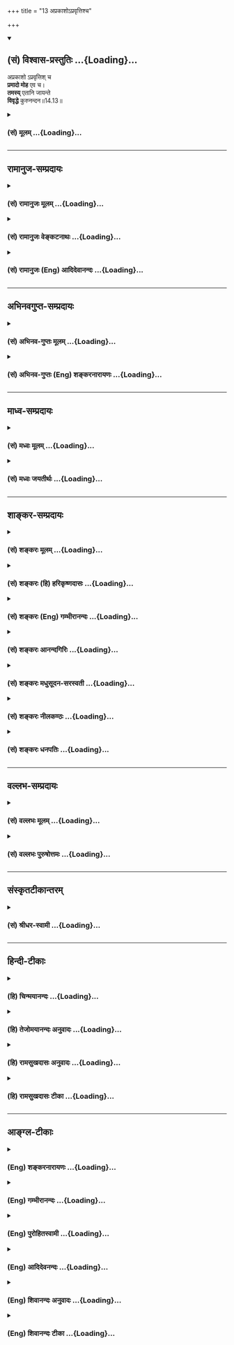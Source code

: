 +++
title = "13 अप्रकाशोऽप्रवृत्तिश्च"

+++
<div class="js_include" newlevelforh1="2" title="(सं) विश्वास-प्रस्तुतिः" unfilled url="/mahAbhAratam/shlokashaH/06-bhIShma-parva/03-bhagavad-gItA-parva/saMskRtam/vishvAsa-prastutiH/14_guNa-traya-vibhAga-y/13_aprakAsho-pravRtt.md">
<details open><summary><h2>(सं) विश्वास-प्रस्तुतिः ...{Loading}...</h2></summary>

अप्रकाशो ऽप्रवृत्तिश् च  
**प्रमादो मोह** एव च।  
**तमस्य्** एतानि जायन्ते  
**विवृद्धे** कुरुनन्दन॥14.13॥

</details>
</div>
<div class="js_include collapsed" newlevelforh1="3" title="(सं) मूलम्" unfilled url="/mahAbhAratam/shlokashaH/06-bhIShma-parva/03-bhagavad-gItA-parva/saMskRtam/mUlam/14_guNa-traya-vibhAga-y/13_aprakAsho-pravRtt.md">
<details><summary><h3>(सं) मूलम् ...{Loading}...</h3></summary>

अप्रकाशोऽप्रवृत्तिश्च प्रमादो मोह एव च।  
तमस्येतानि जायन्ते विवृद्धे कुरुनन्दन।।14.13।।
</details>
</div>


_________________
## रामानुज-सम्प्रदायः
<div class="js_include collapsed" newlevelforh1="3" title="(सं) रामानुजः मूलम्" unfilled url="/mahAbhAratam/shlokashaH/06-bhIShma-parva/03-bhagavad-gItA-parva/saMskRtam/rAmAnujaH/mUlam/14_guNa-traya-vibhAga-y/13_aprakAsho-pravRtt.md">
<details><summary><h3>(सं) रामानुजः मूलम् ...{Loading}...</h3></summary>

।।14.13।।**अप्रकाशः** ज्ञानानुदयः। **अप्रवृत्तिः** च स्तब्धता।
**प्रमादः** अकार्यप्रवृत्तिफलम् अनवधानम्। **मोहः** विपरीतज्ञानम्। एतानि
तमसि प्रवृद्धे जायन्ते एतैः तमः प्रवृद्धम् इति विद्यात्।

</details>
</div>
<div class="js_include collapsed" newlevelforh1="3" title="(सं) रामानुजः वेङ्कटनाथः" unfilled url="/mahAbhAratam/shlokashaH/06-bhIShma-parva/03-bhagavad-gItA-parva/saMskRtam/rAmAnujaH/venkaTanAthaH/14_guNa-traya-vibhAga-y/13_aprakAsho-pravRtt.md">
<details><summary><h3>(सं) रामानुजः वेङ्कटनाथः ...{Loading}...</h3></summary>

  
  
।।14.13।। अप्रकाशोऽप्रवृत्तिश्च इति श्लोके प्रमादो हि समीक्षावसरे
सत्यप्यसमीक्षा; अतोऽप्रकाशप्रमादयोः सामान्यविशेषरूपत्वात्
गोबलीवर्दनयेनापुनरुक्तिरित्यभिप्रायेणाहअप्रकाशो ज्ञानानुदय इति।
प्रागुक्तनिद्रादिरूप इहायमभिप्रेतः। अप्रवृत्तिश्च
प्रागुक्तमालस्यमित्याहस्तब्धतेति। मोहप्रमादावपि हि तावेव।  
  

</details>
</div>
<div class="js_include collapsed" newlevelforh1="3" title="(सं) रामानुजः (Eng) आदिदेवानन्दः" unfilled url="/mahAbhAratam/shlokashaH/06-bhIShma-parva/03-bhagavad-gItA-parva/saMskRtam/rAmAnujaH/english/AdidevAnandaH/14_guNa-traya-vibhAga-y/13_aprakAsho-pravRtt.md">
<details><summary><h3>(सं) रामानुजः (Eng) आदिदेवानन्दः ...{Loading}...</h3></summary>

14.13 'Non-illumination' is the absence of knowledge. 'Inactivity' is immovableness. 'Negligence' is inadvertence resulting in works that should not be done. 'Delusion' is wrong knowledge. These arise when Tamas waxes strong. By these, one should know that the Tamas has increased very much.

</details>
</div>


_________________
## अभिनवगुप्त-सम्प्रदायः
<div class="js_include collapsed" newlevelforh1="3" title="(सं) अभिनव-गुप्तः मूलम्" unfilled url="/mahAbhAratam/shlokashaH/06-bhIShma-parva/03-bhagavad-gItA-parva/saMskRtam/abhinava-guptaH/mUlam/14_guNa-traya-vibhAga-y/13_aprakAsho-pravRtt.md">
<details><summary><h3>(सं) अभिनव-गुप्तः मूलम् ...{Loading}...</h3></summary>

।।14.11 -- 14.13।। सर्वेत्यादि कुरुनन्दनेत्यन्तम्। सर्वद्वारेषु;
सर्वेन्द्रियेषु। लोभादयः +++(S लोकादिकाः)+++ क्रमेणैव रजस्युद्रिच्यमाने
जायन्ते। एवमप्रकाशादय क्रमेणैव तमोविवृद्धौ ( तमोवृद्धौ) आविर्भवन्ति।

</details>
</div>
<div class="js_include collapsed" newlevelforh1="3" title="(सं) अभिनव-गुप्तः (Eng) शङ्करनारायणः" unfilled url="/mahAbhAratam/shlokashaH/06-bhIShma-parva/03-bhagavad-gItA-parva/saMskRtam/abhinava-guptaH/english/shankaranArAyaNaH/14_guNa-traya-vibhAga-y/13_aprakAsho-pravRtt.md">
<details><summary><h3>(सं) अभिनव-गुप्तः (Eng) शङ्करनारायणः ...{Loading}...</h3></summary>

14.11-13 Sarva-etc. upto kurunandana. In all the gates : in all the
sense-organs. Greed etc., are born in succession when the Rajas
dominates. Similarly, absence of mental illumination and so on arise in
succession only at the time of the increase of the Tamas.

</details>
</div>


_________________
## माध्व-सम्प्रदायः
<div class="js_include collapsed" newlevelforh1="3" title="(सं) मध्वः मूलम्" unfilled url="/mahAbhAratam/shlokashaH/06-bhIShma-parva/03-bhagavad-gItA-parva/saMskRtam/madhvaH/mUlam/14_guNa-traya-vibhAga-y/13_aprakAsho-pravRtt.md">
<details><summary><h3>(सं) मध्वः मूलम् ...{Loading}...</h3></summary>

।।14.13।। Sri Madhvacharya did not comment on this sloka.,

</details>
</div>
<div class="js_include collapsed" newlevelforh1="3" title="(सं) मध्वः जयतीर्थः" unfilled url="/mahAbhAratam/shlokashaH/06-bhIShma-parva/03-bhagavad-gItA-parva/saMskRtam/madhvaH/jayatIrthaH/14_guNa-traya-vibhAga-y/13_aprakAsho-pravRtt.md">
<details><summary><h3>(सं) मध्वः जयतीर्थः ...{Loading}...</h3></summary>

।।14.13।। Sri Jayatirtha did not comment on this sloka.  
  

</details>
</div>


_________________
## शाङ्कर-सम्प्रदायः
<div class="js_include collapsed" newlevelforh1="3" title="(सं) शङ्करः मूलम्" unfilled url="/mahAbhAratam/shlokashaH/06-bhIShma-parva/03-bhagavad-gItA-parva/saMskRtam/shankaraH/mUlam/14_guNa-traya-vibhAga-y/13_aprakAsho-pravRtt.md">
<details><summary><h3>(सं) शङ्करः मूलम् ...{Loading}...</h3></summary>

।।14.13।। --,**अप्रकाशः** अविवेकः; अत्यन्तम् **अप्रवृत्तिश्च**
प्रवृत्त्यभावः तत्कार्यं **प्रमादो मोह एव च** अविवेकः मूढता इत्यर्थः।
**तमसि** गुणे **विवृद्धे एतानि** लिङ्गानि **जायन्ते** हे
**कुरुनन्दन**।। मरणद्वारेणापि यत् फलं प्राप्यते; तदपि सङ्गरागहेतुकं सर्वं
गौणमेव इति दर्शयन् आह --,

</details>
</div>
<div class="js_include collapsed" newlevelforh1="3" title="(सं) शङ्करः (हि) हरिकृष्णदासः" unfilled url="/mahAbhAratam/shlokashaH/06-bhIShma-parva/03-bhagavad-gItA-parva/saMskRtam/shankaraH/hindI/harikRShNadAsaH/14_guNa-traya-vibhAga-y/13_aprakAsho-pravRtt.md">
<details><summary><h3>(सं) शङ्करः (हि) हरिकृष्णदासः ...{Loading}...</h3></summary>

।।14.13।। हे कुरुनन्दन अप्रकाश अर्थात् अत्यन्त अविवेक; प्रवृत्तिका अभाव;
उसका कार्य प्रमाद और मोह अर्थात् अविवेकरूप मूढ़ता -- ये सब चिह्न
तमोगुणकी वृद्धि होनेपर उत्पन्न होते हैं।

</details>
</div>
<div class="js_include collapsed" newlevelforh1="3" title="(सं) शङ्करः (Eng) गम्भीरानन्दः" unfilled url="/mahAbhAratam/shlokashaH/06-bhIShma-parva/03-bhagavad-gItA-parva/saMskRtam/shankaraH/english/gambhIrAnandaH/14_guNa-traya-vibhAga-y/13_aprakAsho-pravRtt.md">
<details><summary><h3>(सं) शङ्करः (Eng) गम्भीरानन्दः ...{Loading}...</h3></summary>

14.13 Kuru-nandana, O descendant of the Kuru dynasty; when the ality of
tamas vivrddhe, predominates; etani, these indications; eva, surely;
jayante, come into being; extreme aprakasah, non-discrimination; and
apravrttih, inactivity; its \[i.e. of non-discrimination.\] effects,
pramadah, in-advertence; and mohah, delusion, i.e. stupidity, which is a
from of non-discrimination. Whatever result is achieved even after
death, that is also owing to attachment and desire; every-thing is
certainly caused by the alities. By way of showing this the Lord says:

</details>
</div>
<div class="js_include collapsed" newlevelforh1="3" title="(सं) शङ्करः आनन्दगिरिः" unfilled url="/mahAbhAratam/shlokashaH/06-bhIShma-parva/03-bhagavad-gItA-parva/saMskRtam/shankaraH/AnandagiriH/14_guNa-traya-vibhAga-y/13_aprakAsho-pravRtt.md">
<details><summary><h3>(सं) शङ्करः आनन्दगिरिः ...{Loading}...</h3></summary>

।।14.13।। उद्भूतस्य तमसो लिङ्गमाह -- **अप्रकाश इति।** सर्वथैव
ज्ञानकर्मणोरभावो विशेषणाभ्यामुक्तः। तत्कार्यमिति तच्छब्दो
दर्शिताविवेकार्थः। प्रमादो व्याख्यातः। मोहो वेदितव्यस्यान्यथावेदनम्।
तस्यैव मौढ्यान्तरमाह -- **अविवेक इति।** अविवेकातिशयादिना प्रवृद्धं तमो
ज्ञेयमिति भावः।

</details>
</div>
<div class="js_include collapsed" newlevelforh1="3" title="(सं) शङ्करः मधुसूदन-सरस्वती" unfilled url="/mahAbhAratam/shlokashaH/06-bhIShma-parva/03-bhagavad-gItA-parva/saMskRtam/shankaraH/madhusUdana-sarasvatI/14_guNa-traya-vibhAga-y/13_aprakAsho-pravRtt.md">
<details><summary><h3>(सं) शङ्करः मधुसूदन-सरस्वती ...{Loading}...</h3></summary>

।।14.13।। अप्रकाशः सत्यप्युपदेशादौ बोधकारणे सर्वथा बोधायोग्यत्वम्।
अप्रवृत्तिश्च सत्यप्यग्निहोत्रं जुहुयादित्यादौ प्रवृत्तिकारणे
जनितबोधेऽपि शास्त्रे सर्वथा तत्प्रवृत्त्ययोग्यत्वम्।
प्रमादस्तत्कालकर्तव्यत्वेन प्राप्तस्यार्थस्यानुसंधानाभावः। मोह एवच मोहो
निद्राविपर्ययो वा। चौ समुच्चये। एवकारो व्यभिचारवारणार्थः। ,तमस्येव
विवृद्धे एतानि लिङ्गानि जायन्ते। हे कुरुनन्दन; अत
एतैर्लिङ्गैरव्यभिचारिभिर्विवृद्धं तमो जानीयादित्यर्थः।

</details>
</div>
<div class="js_include collapsed" newlevelforh1="3" title="(सं) शङ्करः नीलकण्ठः" unfilled url="/mahAbhAratam/shlokashaH/06-bhIShma-parva/03-bhagavad-gItA-parva/saMskRtam/shankaraH/nIlakaNThaH/14_guNa-traya-vibhAga-y/13_aprakAsho-pravRtt.md">
<details><summary><h3>(सं) शङ्करः नीलकण्ठः ...{Loading}...</h3></summary>

।।14.13।। सत्यपि बोधके गुर्वादौ अप्रकाशः सत्त्वकार्यप्रकाशानुदयः।
अप्रवृत्तिः सत्यपि प्रवृत्तिनिमित्ते रजःकार्यप्रवृत्त्यनुदयः। प्रमादः
कार्याकार्यविवेकराहित्यम्। मोहो निद्रालस्यादिरूपः।

</details>
</div>
<div class="js_include collapsed" newlevelforh1="3" title="(सं) शङ्करः धनपतिः" unfilled url="/mahAbhAratam/shlokashaH/06-bhIShma-parva/03-bhagavad-gItA-parva/saMskRtam/shankaraH/dhanapatiH/14_guNa-traya-vibhAga-y/13_aprakAsho-pravRtt.md">
<details><summary><h3>(सं) शङ्करः धनपतिः ...{Loading}...</h3></summary>

।।14.13।। उद्भूतस्य तमसश्चिह्नमाह। अप्रकाशः कर्तव्याकर्त्यविवेकाभावः।
अप्रवृत्तिः पूर्वोक्तप्रवृत्त्यभावः। प्रमादो व्याख्यातोऽविवेककार्यं।
मोहो ज्ञातव्याविवेको मूढतेत्यर्थः। च आलस्यादिसमुच्चायार्थः। एवकारो
व्यभिचारवारणार्थः। तमस्येव विवृद्धे एतानि लिङ्गानि जायन्ते। एतान्येवेति
वा। अप्रकाशातिशयादिना विवृद्धं तमो विजानीयादिति भावः। त्वं
तूत्तमवंशोद्भवस्तमसश्चिह्नान्याश्रयितुं नार्हसीति द्योतयितुमाह
हेकुरुनन्दनेति।

</details>
</div>


_________________
## वल्लभ-सम्प्रदायः
<div class="js_include collapsed" newlevelforh1="3" title="(सं) वल्लभः मूलम्" unfilled url="/mahAbhAratam/shlokashaH/06-bhIShma-parva/03-bhagavad-gItA-parva/saMskRtam/vallabhaH/mUlam/14_guNa-traya-vibhAga-y/13_aprakAsho-pravRtt.md">
<details><summary><h3>(सं) वल्लभः मूलम् ...{Loading}...</h3></summary>

।।14.13।। अप्रकाश इति। अन्धतामिस्रं तामिस्रं महामोहो मोहश्चेति चतुर्धा।
तमः पञ्चमं प्रथममेवोक्तम्। स्वरूपाज्ञाने हि (प्रवृद्धे विलोमतः)
प्राणान्तःकरणेन्द्रियदेहाध्यासाः। इयं च पञ्चपर्वाऽविद्यैव
नामान्तरेणोक्ता। श्रीविष्णुस्वामिप्रोक्ता
तुता(स्वा)दृगुत्थविपर्यासभवभेदजभीषु च इति रूपाविभिन्नपर्याया;
साऽप्यस्यामेव पर्यवस्यति। अत्राविद्या तमोगुणान्तर्भूता न पृथगुक्ता।

</details>
</div>
<div class="js_include collapsed" newlevelforh1="3" title="(सं) वल्लभः पुरुषोत्तमः" unfilled url="/mahAbhAratam/shlokashaH/06-bhIShma-parva/03-bhagavad-gItA-parva/saMskRtam/vallabhaH/puruShottamaH/14_guNa-traya-vibhAga-y/13_aprakAsho-pravRtt.md">
<details><summary><h3>(सं) वल्लभः पुरुषोत्तमः ...{Loading}...</h3></summary>

  
  
।।14.13।। तमसो ज्ञानायाऽऽह -- अप्रकाश इति। अप्रकाशश्चित्ताप्रसादः।
अप्रवृत्तिः भगवत्सेवनभगवदीयसङ्गाद्यनुद्यमः। प्रमादो
भगवद्भजनाननुसन्धानम्। मोहः संसारासक्तिः। हे कुरुनन्दन तमसि विवृद्धे
सत्येतानि जायन्ते।  
  

</details>
</div>


_________________
## संस्कृतटीकान्तरम्
<div class="js_include collapsed" newlevelforh1="3" title="(सं) श्रीधर-स्वामी" unfilled url="/mahAbhAratam/shlokashaH/06-bhIShma-parva/03-bhagavad-gItA-parva/saMskRtam/shrIdhara-svAmI/14_guNa-traya-vibhAga-y/13_aprakAsho-pravRtt.md">
<details><summary><h3>(सं) श्रीधर-स्वामी ...{Loading}...</h3></summary>

।।14.13।। किंच **-- अप्रकाश इति**। अप्रकाशो विवेकभ्रंशः;
अप्रवृत्तिरनुद्यमः; प्रमादः कर्तव्यार्थानुसंधानराहित्यं; मोहो
मिथ्याभिनिवेशः; तमसि प्रवृद्धे एतानि लिङ्गानि चिन्हानि जायन्ते।
एतैस्तमसो वृद्धिं जानीयादित्यर्थः।

</details>
</div>


_________________
## हिन्दी-टीकाः
<div class="js_include collapsed" newlevelforh1="3" title="(हि) चिन्मयानन्दः" unfilled url="/mahAbhAratam/shlokashaH/06-bhIShma-parva/03-bhagavad-gItA-parva/hindI/chinmayAnandaH/14_guNa-traya-vibhAga-y/13_aprakAsho-pravRtt.md">
<details><summary><h3>(हि) चिन्मयानन्दः ...{Loading}...</h3></summary>

।।14.13।। यदि कोई साधक अपने में इस श्लोक में कथित लक्षणों को पाये; तो
उसे समझना चाहिये कि वह तमोगुण से पीड़ित है। अप्रकाश का अर्थ बुद्धि की उस
स्थिति से है; जिसमें वह किसी भी निर्णय को लेने में स्वयं को असमर्थ पाती
है। इस स्थिति को लैकिक भाषा में ऊँघना कहते हैं; जिसके प्रभाव से मनुष्य
की बुद्धि को सत्य और असत्य का विवेक करना सर्वथा असंभव हो जाता है; हम
सबको प्रतिदिन इस स्थिति का अनुभव होता है; जब रात्रि के समय हम निद्रा से
अभिभूत हो जाते हैं। अप्रवृत्ति सब प्रकार के उत्तरदायित्वों से बचने या
भागने की प्रवृत्ति; किसी भी कार्य को करने में स्वयं को अक्षम अनुभव करना
तथा जगत् में किसी वस्तु को प्राप्त करने के लिए प्रयत्न और उत्साह का न
होना ये सब अप्रवृत्ति शब्द से सूचित किये गये हैं। तमोगुण के प्रबल होने
पर सब महत्वाकांक्षाएं क्षीण हो जाती हैं। मनुष्य की शक्ति सुप्त हो जाने
पर मात्र भोजन और शयन; ये दो ही उसके जीवन के प्रमुख कार्य रह जाते हैं। इन
सबके परिणामस्वरूप वह अत्यन्त प्रमादशील हो जाता है। उसे अपने अन्तरतम का
आह्वान भी सुनाई नहीं देता। और वस्तुत; वह रावण के समान अत्याचारी भी नहीं
बन सकता है। क्योंकि दुष्ट बनने के लिए भी अत्यधिक उत्साह और अथक
क्रियाशीलता की आवश्यकता होती है। शुभ और अशुभ इन दोनों प्रकार के कार्यों
को करने में असमर्थ होकर वह शनै शनै मोह के गर्त में गिरता जाता है। वह
जगत् का त्रुटिपूर्ण मूल्यांकन करता है और जीवन में अपनी संभावनाओं का
विपरीत अर्थ लगाता है; तथा अपने व्यावहारिक सम्बन्धों को निश्चित करनें में
भी सदैव त्रुटि करता है। इस प्रकार जो पुरुष न अपने को; न जगत् को और न
अपने सम्बन्धों को ही समझ पाया है; उसका जीवन एक भ्रम है और उसका अस्तित्व
ही एक भारी भूल है। इस प्रकार; मन पर पड़ने वाले इन तीनों गुणों के प्रभावों
का वर्णन करने के पश्चात्; गीताचार्य हमें बोध कराना चाहते हैं कि इन गुणों
का प्रभाव केवल किसी एक देह विशेष में जीवित रहते हुये ही नहीं होता है। मन
की ये प्रवृत्तियाँ जिन्हें हम इस जीवन में उत्पन्न कर विकसित करते हैं और
उनका अनुसरण कर उन्हें शक्तिशाली बनाते हैं; जीव के मरण के पश्चात् उसकी
गति और स्थिति को भी निर्धारित करती हैं। वेदान्त दर्शन के अतिरिक्त
तत्त्वज्ञान की किसी भी अन्य शाखा में मरणोपरान्त जीवन के विषय में
सम्पूर्ण रूप से विचार नहीं किया गया है। इस विषय में अन्य सभी धर्ममतों
द्वारा दिये गये विभिन्न स्पष्टीकरण हैं; तथापि मरण के पश्चात् जीवन के
अस्तित्व में किसी को भी अविश्वास नहीं है। अन्य मतों में जीव की गति के
विषय में धार्मिक पूर्वाग्रहों से ग्रस्त केवल हठवादी घोषणायें हैं; किन्तु
दर्शनशास्त्र का रूप देने योग्य युक्तियुक्त विवेचन नहीं है। इसके पूर्व भी
गीता में पुनर्जन्म के विषय में विस्तृत विवेचन किया गया था। सूक्ष्म शरीर
का स्थूल शरीर से सर्वथा वियोग ही मृत्यु कहलाता है। इसलिये; मृत्यु स्थूल
शरीर का प्रारब्ध है। वह सूक्ष्म शरीर के अभिमानी नित्य विद्यमान जीव का
दुखान्त नहीं है। एक देह विशेष में अपने प्रयोजन के सिद्ध हो जाने पर जीव
उस देह को त्यागकर चला जाता है। वृत्तिरूप मन और बुद्धि ही सूक्ष्म शरीर
कहलाती है। एक देह विशेष को धारण किये हुए जीवन में भी अन्तकरण के विचार ही
व्यक्ति के कर्मों के स्वरूप का निर्धारण करते हैं। इसलिए; हिन्दू
तत्त्वचिन्तकों का यह निष्कर्ष युक्तिसंगत है कि मरण के पश्चात् भी; जीव
वर्तमान जीवन के विचारों के संयुक्त परिणाम की दिशा में ही गमन करता है। जब
किसी व्यक्ति का स्थानान्तरण होता है; तब वह बैंक में जाकर अपनी उस धनराशि
को प्राप्त कर सकता है; जो उस समय उसके नाम पर शेष जमा होती है; न कि
भूतकाल में उसके द्वारा जमा की गई कुल राशि। इसी प्रकार; जीवन में किये गये
शुभाशुभ विचारों और कर्मों के संयुक्त परिणाम के द्वारा ही मरण के समय
हमारे विचारों के गुण और दिशा निर्धारित किये जाते हैं। हम यह पहले ही देख
चुके हैं कि हमारे विचारों के स्वरूप पर सत्त्व; रज और तमोगुण का प्रभाव
पड़ता है। इसलिये मनुष्य के अपने जीवन काल में जिस गुण का प्राधान्य रहता
है उसी के द्वारा देह त्याग के पश्चात् की उस मनुष्य की गति होनी चाहिये यह
सर्वथा युक्तिसंगत है। इस अध्याय के निम्न प्रकरण में इन्हीं संभावनाओं का
वर्णन किया गया है। भगवान् कहते है

</details>
</div>
<div class="js_include collapsed" newlevelforh1="3" title="(हि) तेजोमयानन्दः अनुवादः" unfilled url="/mahAbhAratam/shlokashaH/06-bhIShma-parva/03-bhagavad-gItA-parva/hindI/tejomayAnandaH/anuvAdaH/14_guNa-traya-vibhAga-y/13_aprakAsho-pravRtt.md">
<details><summary><h3>(हि) तेजोमयानन्दः अनुवादः ...{Loading}...</h3></summary>

।।14.13।। हे कुरुनन्दन ! तमोगुण के प्रवृद्ध होने पर अप्रकाश, अप्रवृत्ति,
प्रमाद और मोह ये सब उत्पन्न होते हैं।।

</details>
</div>
<div class="js_include collapsed" newlevelforh1="3" title="(हि) रामसुखदासः अनुवादः" unfilled url="/mahAbhAratam/shlokashaH/06-bhIShma-parva/03-bhagavad-gItA-parva/hindI/rAmasukhadAsaH/anuvAdaH/14_guNa-traya-vibhAga-y/13_aprakAsho-pravRtt.md">
<details><summary><h3>(हि) रामसुखदासः अनुवादः ...{Loading}...</h3></summary>

।।14.13।। हे कुरुनन्दन ! तमोगुणके बढ़नेपर अप्रकाश, अप्रवृत्ति, प्रमाद और
मोह -- ये वृत्तियाँ भी पैदा होती हैं।

</details>
</div>
<div class="js_include collapsed" newlevelforh1="3" title="(हि) रामसुखदासः टीका" unfilled url="/mahAbhAratam/shlokashaH/06-bhIShma-parva/03-bhagavad-gItA-parva/hindI/rAmasukhadAsaH/TIkA/14_guNa-traya-vibhAga-y/13_aprakAsho-pravRtt.md">
<details><summary><h3>(हि) रामसुखदासः टीका ...{Loading}...</h3></summary>

।।14.13।।***व्याख्या --***  **अप्रकाशः --** सत्त्वगुणकी प्रकाश
(स्वच्छता) वृत्तिको दबाकर जब तमोगुण बढ़ जाता है; तब इन्द्रियाँ और
अन्तःकरणमें स्वच्छता नहीं रहती। इन्द्रियाँ और अन्तःकरणमें जो समझनेकी
शक्ति है; वह तमोगुणके बढ़नेपर लुप्त हो जाती है अर्थात् पहली बात तो याद
रहती नहीं और नया विवेक पैदा होता नहीं। इस वृत्तिको यहाँ अप्रकाश कहकर
इसका सत्त्वगुणकी वृत्ति प्रकाश के साथ विरोध बताया गया है।**अप्रवृत्तिः
--** रजोगुणकी वृत्ति प्रवृत्ति को दबाकर जब तमोगुण बढ़ जाता है; तब कार्य
करनेका मन नहीं करता। निरर्थक बैठे रहने अथवा पड़े रहनेका मन करता है।
आवश्यक कार्यको करनेकी भी रुचि नहीं होती। यह सब अप्रवृत्ति वृत्तिका काम
है।**प्रमादः --** न करनेलायक काममें लग जाना और करनेलायक कामको न करना;
तथा जिन कामोंको करनेसे न पारमार्थिक उन्नति होती है; न सांसारिक उन्नति
होती है; न समाजका कोई काम होता है और जो शरीरके लिये भी आवश्यक नहीं है --
ऐसे बीड़ीसिगरेट; ताशचौपड़; खेलतमाशे आदि कार्योंमें लग जाना प्रमाद
वृत्तिका काम है।**मोहः --** तमोगुणके बढ़नेपर जब मोह वृत्ति आ जाती है; तब
भीतरमें विवेकविरोधी भाव पैदा होने लगते हैं। क्रियाके करने और न करनेमें
विवेक काम नहीं करता; प्रत्युत मूढ़ता छायी रहती है; जिससे पारमार्थिक और
व्यावहारिक काम करनेकी सामर्थ्य नहीं रहती।**एव च --** इन पदोंसे अधिक
निद्रा लेना; अपने जीवनका समय निरर्थक नष्ट करना; धन निरर्थक नष्ट करना आदि
जितने भी निरर्थक कार्य हैं; उन सबको ले लेना चाहिये।**तमस्येतानि जायन्ते
विवृद्धे कुरुनन्दन --** ये सब बढ़े हुए तमोगुणके लक्षण हैं अर्थात् जब ये
अप्रकाश; अप्रवृत्ति आदि दिखायी दें; तब समझना चाहिये कि सत्त्वगुण और
रजोगुणको दबाकर तमोगुण बढ़ा है। सत्त्व; रज और तम -- ये तीनों ही गुण
सूक्ष्म होनेसे अतीन्द्रिय हैं अर्थात् इन्द्रियाँ और अन्तःकरणके विषय नहीं
हैं। इसलिये ये तीनों गुण साक्षात् दीखनेमें नहीं आते; इनके स्वरूपका
साक्षात् ज्ञान नहीं होता। इन गुणोंका ज्ञान; इनकी पहचान तो वृत्तियोंसे ही
होती है क्योंकि वृत्तियाँ स्थूल होनेसे वे इन्द्रियाँ और अन्तःकरणका विषय
हो जाती हैं। इसलिये भगवान्ने ग्यारहवें; बारहवें और तेरहवें श्लोकमें
क्रमशः तीनों गुणोंकी वृत्तियोंका ही वर्णन किया है; जिससे अतीन्द्रिय
गुणोंकी पहचान हो जाय और साधक सावधानीपूर्वक रजोगुणतमोगुणका त्याग करके
सत्त्वगुणकी वृद्धि कर सके।  
  
**मार्मिक बात**  
  
सत्त्व; रज और तम -- तीनों गुणोंकी वृत्तियाँ स्वाभाविक ही उत्पन्न; नष्ट
तथा कमअधिक होती रहती हैं। ये सभी परिवर्तनशील हैं। साधक अपने जीवनमें इन
वृत्तियोंके परिवर्तनका अनुभव भी करता है। इससे सिद्ध होता है कि तीनों
गुणोंकी वृत्तियाँ बदलनेवाली हैं और इनके परिवर्तनको जाननेवाले पुरुषमें
कभी कोई परिवर्तन नहीं होता। तीनों गुणोंकी वृत्तियाँ दृश्य हैं और पुरुष
इनको देखनेवाला होनेसे द्रष्टा है। द्रष्टा दृश्यसे सर्वथा भिन्न होता है
-- यह नियम है। दृश्यकी तरफ दृष्टि होनेसे ही द्रष्टा संज्ञा होती है।
दृश्यपर दृष्टि न रहनेपर द्रष्टा संज्ञारहित रहता है। भूल यह होती है कि
दृश्यको अपनेमें आरोपित करके वह मैं कामी हूँ; मैं क्रोधी हूँ आदि मान लेता
है। कामक्रोधादि विकारोंसे सम्बन्ध जोड़कर उन्हें अपनेमें मान लेना उन
विकारोंको निमन्त्रण देना है और उन्हें,स्थायी बनाना है। मनुष्य भूलसे
क्रोध आनेके समय क्रोधको उचित समझता है और कहता है कि यह तो सभीको आता है
और अन्य समय मेरा क्रोधी स्वभाव है -- ऐसा भाव रखता है। इस प्रकार मैं
क्रोधी हूँ ऐसा मान लेनेसे वह क्रोध अहंतामें बैठ जाता है। फिर क्रोधरूप
विकारसे छूटना कठिन हो जाता है। यही कारण है कि साधक प्रयत्न करनेपर भी
क्रोधादि विकारोंको दूर नहीं कर पाता और उनसे अपनी हार मान लेता
है। कामक्रोधादि विकारोंको दूर करनेका मुख्य और सुगम उपाय यह है कि साधक
इनको अपनेमें कभी माने ही नहीं। वास्तवमें विकार निरन्तर नहीं रहते;
प्रत्युत विकाररहित अवस्था निरन्तर रहती है। कारण कि विकार तो आते और चले
जाते हैं; पर स्वयं निरन्तर निर्विकार रहता है। क्रोधादि विकार भी अपनेमें
नहीं; प्रत्युत मनबुद्धिमें आते हैं। परन्तु साधक मनबुद्धिसे मिलकर उन
विकारोंको भूलसे अपनेमें मान लेता है। अगर वह विकारोंको अपनेमें न माने; तो
उनसे माना हुआ सम्बन्ध मिट जाता है। फिर विकारोंको दूर करना नहीं पड़ता;
प्रत्युत वे अपनेआप दूर हो जाते हैं। जैसे; क्रोधके आनेपर साधक ऐसा विचार
करे कि मैं तो वही हूँ मैं आनेजानेवाले क्रोधसे कभी मिल सकता ही नहीं। ऐसा
विचार दृढ़ होनेपर क्रोधका वेग कम हो जायगा और वह पहलेकी अपेक्षा कम बार
आयेगा। फिर अन्तमें वह सर्वथा दूर हो जायगा। भगवान् पूर्वोक्त तीन
श्लोकोंमें क्रमशः सत्त्वगुण; रजोगुण और तमोगुणकी वृद्धिके लक्षणोंका वर्णन
करके साधकको सावधान करते हैं कि गुणोंके साथ अपना सम्बन्ध माननेसे ही
गुणोंमें होनेवाली वृत्तियाँ उसको अपनेमें प्रतीत होती हैं; वास्तवमें
साधकका इनके साथ किञ्चिन्मात्र भी सम्बन्ध नहीं है। गुण एवं गुणोंकी
वृत्तियाँ प्रकृतिका कार्य होनेसे परिवर्तनशील हैं और स्वयं पुरुष
परमात्माका अंश होनेसे अपरिवर्तनशील है। प्रकृति और पुरुष -- दोनों विजातीय
हैं। बदलनेवालेके साथ न बदलनेवालेका एकात्मभाव हो ही कैसे सकता है इस
वास्तविकताकी तरफ दृष्टि रखनेसे तमोगुण और रजोगुण दब जाते हैं तथा साधकमें
सत्त्वगुणकी वृद्धि स्वतः हो जाती है। सत्त्वगुणमें भोगबुद्धि होनेसे
अर्थात् उससे होनेवाले सुखमें राग होनेसे यह सत्त्वगुण भी गुणातीत होनेमें
बाधा उत्पन्न कर देता है। अतः साधकको सत्त्वगुणसे उत्पन्न सुखका भी उपभोग
नहीं करना चाहिये। सात्त्विक सुखका उपभोग करना रजोगुणअंश है। रजोगुणमें राग
बढ़नेपर रागमें बाधा देनेवालेके प्रति क्रोध पैदा होकर सम्मोह हो जाता है;
और रागके अनुसार पदार्थ मिलनेपर लोभ पैदा होकर सम्मोह हो जाता है। इस
प्रकार सम्मोह पैदा होनेसे वह रजोगुणसे तमोगुणमें चला जाता है और उसका पतन
हो जाता है (गीता 2। 62 63)।***सम्बन्ध --***  तात्कालिक बढ़े हुए
गुणोंकी वृत्तियोंका फल क्या होता है -- इसे आगेके दो श्लोकोंमें बताते
हैं।

</details>
</div>


_________________
## आङ्ग्ल-टीकाः
<div class="js_include collapsed" newlevelforh1="3" title="(Eng) शङ्करनारायणः" unfilled url="/mahAbhAratam/shlokashaH/06-bhIShma-parva/03-bhagavad-gItA-parva/english/shankaranArAyaNaH/14_guNa-traya-vibhAga-y/13_aprakAsho-pravRtt.md">
<details><summary><h3>(Eng) शङ्करनारायणः ...{Loading}...</h3></summary>

14.13. Absence of \[mental\] illumination, non-excertion, negligence and mere delusion-these are born when the Tamas is on the increase predominantly, O darling of the Kurus !

</details>
</div>
<div class="js_include collapsed" newlevelforh1="3" title="(Eng) गम्भीरानन्दः" unfilled url="/mahAbhAratam/shlokashaH/06-bhIShma-parva/03-bhagavad-gItA-parva/english/gambhIrAnandaH/14_guNa-traya-vibhAga-y/13_aprakAsho-pravRtt.md">
<details><summary><h3>(Eng) गम्भीरानन्दः ...{Loading}...</h3></summary>

14.13 O descendant of the Kuru dynasty, when tamas predominates these surely \[i.e. without exception.-M.S.\] come into being:
non-discrimination and inactivity, inadvertence and delusion.

</details>
</div>
<div class="js_include collapsed" newlevelforh1="3" title="(Eng) पुरोहितस्वामी" unfilled url="/mahAbhAratam/shlokashaH/06-bhIShma-parva/03-bhagavad-gItA-parva/english/purohitasvAmI/14_guNa-traya-vibhAga-y/13_aprakAsho-pravRtt.md">
<details><summary><h3>(Eng) पुरोहितस्वामी ...{Loading}...</h3></summary>

14.13 Darkness, stagnation, folly and infatuation are the result of the dominance of Ignorance, O joy of the Kuru-clan!

</details>
</div>
<div class="js_include collapsed" newlevelforh1="3" title="(Eng) आदिदेवनन्दः" unfilled url="/mahAbhAratam/shlokashaH/06-bhIShma-parva/03-bhagavad-gItA-parva/english/AdidevanandaH/14_guNa-traya-vibhAga-y/13_aprakAsho-pravRtt.md">
<details><summary><h3>(Eng) आदिदेवनन्दः ...{Loading}...</h3></summary>

14.13 Non-illumination, inactivity, negligence and even delusion - these arise, O Arjuna, when Tamas prevails.

</details>
</div>
<div class="js_include collapsed" newlevelforh1="3" title="(Eng) शिवानन्दः अनुवादः" unfilled url="/mahAbhAratam/shlokashaH/06-bhIShma-parva/03-bhagavad-gItA-parva/english/shivAnandaH/anuvAdaH/14_guNa-traya-vibhAga-y/13_aprakAsho-pravRtt.md">
<details><summary><h3>(Eng) शिवानन्दः अनुवादः ...{Loading}...</h3></summary>

14.13 Darkness, inertness, heedlessness and delusion these arise when Tamas is predominant, O Arjuna.

</details>
</div>
<div class="js_include collapsed" newlevelforh1="3" title="(Eng) शिवानन्दः टीका" unfilled url="/mahAbhAratam/shlokashaH/06-bhIShma-parva/03-bhagavad-gItA-parva/english/shivAnandaH/TIkA/14_guNa-traya-vibhAga-y/13_aprakAsho-pravRtt.md">
<details><summary><h3>(Eng) शिवानन्दः टीका ...{Loading}...</h3></summary>

14.13 अप्रकाशः darkness; अप्रवृत्तिः inertness; च and; प्रमादः
heedlessness; मोहः delusion; एव even; च and; तमसि in inertia; एतानि
these; जायन्ते arise; विवृद्धे have become prdominant; कुरुनन्दन O descendant of Kuru (Arjuna).Commentary When Tamas increases; darkness; a desire to do nothing; forgetfulness of ones duties and confusion ome into existence.Darkness Absence of discrimination.Apravritti Inertness extreme inactivity.Pramada (heedlessness) and Moha (delusion) are the effects of darkness. These are the characteristics or marks which indicate that Tamas is predominant. Tamas is a great stumbling block to spiritual progress and success in any walk of life. It must be destroyed at all costs. People mistake Tamas for Sattva or Santi (peace). They take the Tamasic man for a silent Yogi All is Prarabdha Everything is Maya There is no world Why should I work Work will bind me. I am Brahman. This is not spirituality but pure and thick Tamas.

</details>
</div>
